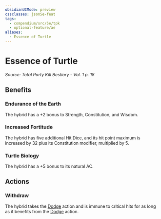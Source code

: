 ```yaml
---
obsidianUIMode: preview
cssclasses: json5e-feat
tags:
  - compendium/src/5e/tpk
  - optional-feature/ae
aliases:
  - Essence of Turtle
---
```

# Essence of Turtle
*Source: Total Party Kill Bestiary - Vol. 1 p. 18*  

## Benefits

### Endurance of the Earth

The hybrid has a +2 bonus to Strength, Constitution, and Wisdom.

### Increased Fortitude

The hybrid has five additional Hit Dice, and its hit point maximum is increased by 32 plus its Constitution modifier, multiplied by 5.

### Turtle Biology

The hybrid has a +5 bonus to its natural AC.

## Actions

### Withdraw

The hybrid takes the [Dodge](2-Mechanics/CLI/rules/actions.md#Dodge) action and is immune to critical hits for as long as it benefits from the [Dodge](2-Mechanics/CLI/rules/actions.md#Dodge) action.